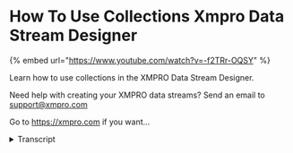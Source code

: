 # How To Use Collections Xmpro Data Stream Designer

{% embed url="https://www.youtube.com/watch?v=-f2TRr-OQSY" %}

Learn how to use collections in the XMPRO Data Stream Designer.&#x20;

Need help with creating your XMPRO data streams? Send an email to support@xmpro.com

Go to https://xmpro.com if you want...

<details>

<summary>Transcript</summary>

Learn how to use collections in the XMPRO Data Stream Designer.&#x20;

Need help with creating your XMPRO data streams? Send an email to support@xmpro.com

Go to https://xmpro.com if you want... welcome to another training video for

Mac central today we will be talking

about the concept of collections in data

stream designer a collection is a

container which enables you to group

stream house which run the same use

cases imagine creating a use case where

you are getting some sensor values from

the device and then you want to run some

thresholds and ultimately you want to

run some action where you might be

creating a work order it's just a basic

small three-step use case you would then

need to deploy this somewhere most

likely on a stream host closer to your

source where these values are coming

from which might be let's say in this

case and all an oil pump now if this was

one use case pending at one oil pump on

wishing things to be deployed it's easy

you can just deploy it and it will run

fine if you have more than one stream

hosts basically more than one devices or

assets on which this use case is

supposed to run or assets that you want

to monitor you would need to deploy this

one by one on to each one of them which

would be a tedious task and will also

become a very difficult thing to manage

in the long run that is where

collections come in collection if the

container which sits in the middle and

allows you to publish your use cases on

to the collection and on the other side

your stream host register or subscribe

to that connection that way your use

case doesn't need to be deployed

individually to each stream host or each

asset it only needs to be published or

deploy on a collection while the stream

host would connect to the that

collection they will just run whatever

they are supposed to run as per your use

case and collection mapping this also

helps

for streamers which have intermittent

connectivity or streamers host which may

come on come in later for example you

may install a new oil oil pump in this

case it will just subscribe to the same

collection and will be up and running in

no time so that is why we have

collections in the dev scene designer

now how do you create one if you are in

the data stream designer you would

notice that there is a collections

option on the left side here if you go

in creating one is as simple as clicking

the plus button and giving it a name

like that once created you can then go

ahead and install stream hosts in there

by downloading a stream hose from here

and using the collection profile which

you can specify here then you will use

the installation file in this connected

connection profile to basically bring a

stream host online which will connect to

this collection once it is online you

will be able to see them in the list of

online streamers over here on this plate

here you're allowed to change the icon

of the of your collection you can also

change the name if you need to and there

are some advanced options which will be

looked at in the next video some of the

other options you have here are revoking

the key or deleting the collection

itself so that was a brief explanation

of collections in the dashing design

</details>
